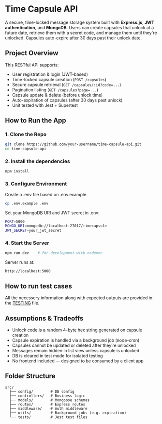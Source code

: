# Time Capsule API

A secure, time-locked message storage system built with **Express.js**, **JWT authentication**, and **MongoDB**. Users can create capsules that unlock at a future date, retrieve them with a secret code, and manage them until they're unlocked. Capsules auto-expire after 30 days past their unlock date.


## Project Overview

This RESTful API supports:

- User registration & login (JWT-based)
- Time-locked capsule creation (`POST /capsules`)
- Secure capsule retrieval (`GET /capsules/:id?code=...`)
- Pagination listing (`GET /capsules?page=...`)
- Capsule update & delete (before unlock time)
- Auto-expiration of capsules (after 30 days past unlock)
- Unit tested with Jest + Supertest


## How to Run the App

### 1. Clone the Repo
```bash
git clone https://github.com/your-username/time-capsule-api.git
cd time-capsule-api
```

### 2. Install the dependencies
```bash
npm install
```

### 3. Configure Environment
Create a .env file based on .env.example:
```bash
cp .env.example .env
```
Set your MongoDB URI and JWT secret in .env:
```bash
PORT=5000
MONGO_URI=mongodb://localhost:27017/timecapsule
JWT_SECRET=your_jwt_secret
```

### 4. Start the Server
```bash
npm run dev    # for development with nodemon
```
Server runs at:
```
http://localhost:5000
```

## How to run test cases

All the necessery information along with expected outputs are provided in the [TESTING](https://github.com/tgunjal0421/time-capsule-api/blob/main/TESTING.pdf) file.

## Assumptions & Tradeoffs

- Unlock code is a random 4-byte hex string generated on capsule creation
- Capsule expiration is handled via a background job (node-cron)
- Capsules cannot be updated or deleted after they’re unlocked
- Messages remain hidden in list view unless capsule is unlocked
- DB is cleared in test mode for isolated testing
- No frontend included — designed to be consumed by a client app

## Folder Structure
```
src/
  ├── config/        # DB config
  ├── controllers/   # Business logic
  ├── models/        # Mongoose schemas
  ├── routes/        # Express routes
  ├── middleware/    # Auth middleware
  ├── utils/         # Background jobs (e.g. expiration)
  └── tests/         # Jest test files
```
